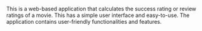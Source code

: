 This is a web-based application that calculates the success rating or review ratings of a movie. This has a simple user interface and easy-to-use. The application contains user-friendly functionalities and features.
